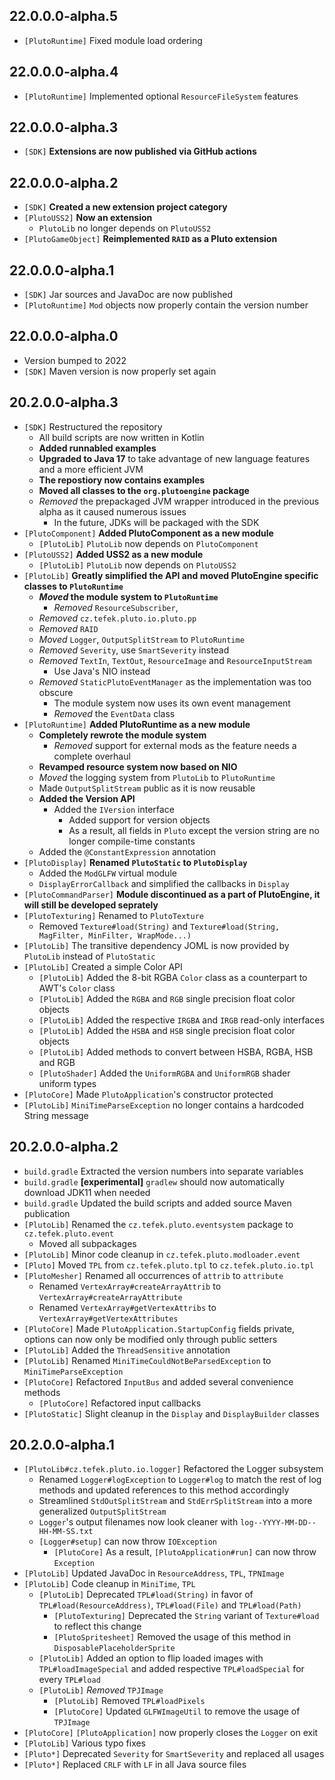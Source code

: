 ## 22.0.0.0-alpha.5
* `[PlutoRuntime]` Fixed module load ordering

## 22.0.0.0-alpha.4
* `[PlutoRuntime]` Implemented optional `ResourceFileSystem` features

## 22.0.0.0-alpha.3
* `[SDK]` **Extensions are now published via GitHub actions**
  
## 22.0.0.0-alpha.2
* `[SDK]` **Created a new extension project category**
* `[PlutoUSS2]` **Now an extension**
  * `PlutoLib` no longer depends on `PlutoUSS2`
* `[PlutoGameObject]` **Reimplemented `RAID` as a Pluto extension**

## 22.0.0.0-alpha.1
* `[SDK]` Jar sources and JavaDoc are now published 
* `[PlutoRuntime]` `Mod` objects now properly contain the version number

## 22.0.0.0-alpha.0
* Version bumped to 2022
* `[SDK]` Maven version is now properly set again

## 20.2.0.0-alpha.3
* `[SDK]` Restructured the repository
  * All build scripts are now written in Kotlin
  * **Added runnabled examples**
  * **Upgraded to Java 17** to take advantage of new language features and a more efficient JVM
  * **The repostiory now contains examples**
  * **Moved all classes to the `org.plutoengine` package**
  * *Removed* the prepackaged JVM wrapper introduced in the previous alpha
      as it caused numerous issues
    * In the future, JDKs will be packaged with the SDK
* `[PlutoComponent]` **Added PlutoComponent as a new module**
    * `[PlutoLib]` `PlutoLib` now depends on `PlutoComponent`
* `[PlutoUSS2]` **Added USS2 as a new module**
    * `[PlutoLib]` `PlutoLib` now depends on `PlutoUSS2`
* `[PlutoLib]` **Greatly simplified the API and moved PlutoEngine specific classes to `PlutoRuntime`**
  * ***Moved* the module system to `PlutoRuntime`**
    * *Removed* `ResourceSubscriber`,
  * *Removed* `cz.tefek.pluto.io.pluto.pp`
  * *Removed* `RAID`
  * *Moved* `Logger`, `OutputSplitStream` to `PlutoRuntime`
  * *Removed* `Severity`, use `SmartSeverity` instead
  * *Removed* `TextIn`, `TextOut`, `ResourceImage` and `ResourceInputStream`
    * Use Java's NIO instead
  * *Removed* `StaticPlutoEventManager` as the implementation was too obscure
      * The module system now uses its own event management
      * *Removed* the `EventData` class
* `[PlutoRuntime]` **Added PlutoRuntime as a new module**
    * **Completely rewrote the module system**
      * *Removed* support for external mods as the feature needs a complete overhaul
    * **Revamped resource system now based on NIO**
    * *Moved* the logging system from `PlutoLib` to `PlutoRuntime`
    * Made `OutputSplitStream` public as it is now reusable
    * **Added the Version API**
      * Added the `IVersion` interface
        * Added support for version objects
        * As a result, all fields in `Pluto` except the version string are no longer compile-time constants
    * Added the `@ConstantExpression` annotation 
* `[PlutoDisplay]` **Renamed `PlutoStatic` to `PlutoDisplay`**
  * Added the `ModGLFW` virtual module
  * `DisplayErrorCallback` and simplified the callbacks in `Display`
* `[PlutoCommandParser]` **Module discontinued as a part of PlutoEngine, it will still be developed seprately**
* `[PlutoTexturing]` Renamed to `PlutoTexture`
    * Removed `Texture#load(String)` and `Texture#load(String, MagFilter, MinFilter, WrapMode...)`
* `[PlutoLib]` The transitive dependency JOML is now provided by `PlutoLib` instead of `PlutoStatic`
* `[PlutoLib]` Created a simple Color API
    * `[PlutoLib]` Added the 8-bit RGBA `Color` class as a counterpart to AWT's `Color` class
    * `[PlutoLib]` Added the `RGBA` and `RGB` single precision float color objects
    * `[PlutoLib]` Added the respective `IRGBA` and `IRGB` read-only interfaces
    * `[PlutoLib]` Added the `HSBA` and `HSB` single precision float color objects
    * `[PlutoLib]` Added methods to convert between HSBA, RGBA, HSB and RGB
    * `[PlutoShader]` Added the `UniformRGBA` and `UniformRGB` shader uniform types
* `[PlutoCore]` Made `PlutoApplication`'s constructor protected
* `[PlutoLib]` `MiniTimeParseException` no longer contains a hardcoded String message

## 20.2.0.0-alpha.2
* `build.gradle` Extracted the version numbers into separate variables
* `build.gradle` **[experimental]** `gradlew` should now automatically download JDK11 when needed
* `build.gradle` Updated the build scripts and added source Maven publication
* `[PlutoLib]` Renamed the `cz.tefek.pluto.eventsystem` package to `cz.tefek.pluto.event`
    * Moved all subpackages
* `[PlutoLib]` Minor code cleanup in `cz.tefek.pluto.modloader.event`
* `[Pluto]` Moved `TPL` from `cz.tefek.pluto.tpl` to `cz.tefek.pluto.io.tpl`
* `[PlutoMesher]` Renamed all occurrences of `attrib` to `attribute`
    * Renamed `VertexArray#createArrayAttrib` to `VertexArray#createArrayAttribute`
    * Renamed `VertexArray#getVertexAttribs` to `VertexArray#getVertexAttributes`
* `[PlutoCore]` Made `PlutoApplication.StartupConfig` fields private, options
  can now only be modified only through public setters
* `[PlutoLib]` Added the `ThreadSensitive` annotation
* `[PlutoLib]` Renamed `MiniTimeCouldNotBeParsedException` to `MiniTimeParseException`
* `[PlutoCore]` Refactored `InputBus` and added several convenience methods
    * `[PlutoCore]` Refactored input callbacks
* `[PlutoStatic]` Slight cleanup in the `Display` and `DisplayBuilder` classes

## 20.2.0.0-alpha.1
* `[PlutoLib#cz.tefek.pluto.io.logger]` Refactored the Logger subsystem
    * Renamed `Logger#logException` to `Logger#log` to  match the rest
      of log methods and updated references to this method accordingly
    * Streamlined `StdOutSplitStream` and `StdErrSplitStream` into a more generalized
      `OutputSplitStream`
    * `Logger`'s output filenames now look cleaner with `log--YYYY-MM-DD--HH-MM-SS.txt`
    * `[Logger#setup]` can now throw `IOException`
        * `[PlutoCore]` As a result, `[PlutoApplication#run]` can now throw `Exception`
* `[PlutoLib]` Updated JavaDoc in `ResourceAddress`, `TPL`, `TPNImage`
* `[PlutoLib]` Code cleanup in `MiniTime`, `TPL`
    * `[PlutoLib]` Deprecated `TPL#load(String)` in favor of `TPL#load(ResourceAddress)`, 
      `TPL#load(File)` and `TPL#load(Path)`
        * `[PlutoTexturing]` Deprecated the `String` variant of `Texture#load`
          to reflect this change
        * `[PlutoSpritesheet]` Removed the usage of this method
          in `DisposablePlaceholderSprite`
    * `[PlutoLib]` Added an option to flip loaded images with `TPL#loadImageSpecial`
      and added respective `TPL#loadSpecial` for every `TPL#load`
    * `[PlutoLib]` *Removed* `TPJImage`
        * `[PlutoLib]` Removed `TPL#loadPixels`
        * `[PlutoCore]` Updated `GLFWImageUtil` to remove the usage of `TPJImage`
* `[PlutoCore]` `[PlutoApplication]` now properly closes the `Logger` on exit
* `[PlutoLib]` Various typo fixes
* `[Pluto*]` Deprecated `Severity` for `SmartSeverity` and replaced all usages
* `[Pluto*]` Replaced `CRLF` with `LF` in all Java source files